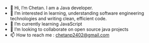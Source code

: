 - 👋 Hi, I’m Chetan. I am a Java developer.
- 👀 I’m interested in learning, understanding software engineering technologies and writing clean, efficient code.
- 🌱 I’m currently learning JavaScript
- 💞️ I’m looking to collaborate on open source java projects
- 📫 How to reach me : chetanp2402@gmail.com

<!---
chetanp2402/chetanp2402 is a ✨ special ✨ repository because its `README.md` (this file) appears on your GitHub profile.
You can click the Preview link to take a look at your changes.
--->
